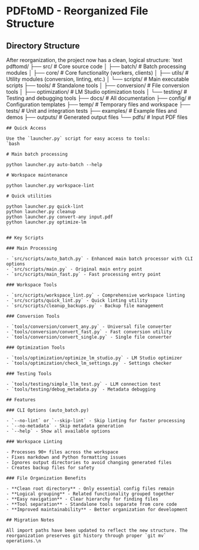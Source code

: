 # PDFtoMD - Reorganized File Structure

## Directory Structure

After reorganization, the project now has a clean, logical structure:
`text
pdftomd/
├── src/ # Core source code
│ ├── batch/ # Batch processing modules
│ ├── core/ # Core functionality (workers, clients)
│ ├── utils/ # Utility modules (conversion, linting, etc.)
│ └── scripts/ # Main executable scripts
├── tools/ # Standalone tools
│ ├── conversion/ # File conversion tools
│ ├── optimization/ # LM Studio optimization tools
│ └── testing/ # Testing and debugging tools
├── docs/ # All documentation
├── config/ # Configuration templates
├── temp/ # Temporary files and workspace
├── tests/ # Unit and integration tests
├── examples/ # Example files and demos
├── outputs/ # Generated output files
└── pdfs/ # Input PDF files
```
## Quick Access

Use the `launcher.py` script for easy access to tools:
`bash

# Main batch processing

python launcher.py auto-batch --help

# Workspace maintenance

python launcher.py workspace-lint

# Quick utilities

python launcher.py quick-lint
python launcher.py cleanup
python launcher.py convert-any input.pdf
python launcher.py optimize-lm
`

## Key Scripts

### Main Processing

- `src/scripts/auto_batch.py` - Enhanced main batch processor with CLI options
- `src/scripts/main.py` - Original main entry point
- `src/scripts/main_fast.py` - Fast processing entry point

### Workspace Tools

- `src/scripts/workspace_lint.py` - Comprehensive workspace linting
- `src/scripts/quick_lint.py` - Quick linting utility
- `src/scripts/cleanup_backups.py` - Backup file management

### Conversion Tools

- `tools/conversion/convert_any.py` - Universal file converter
- `tools/conversion/convert_fast.py` - Fast conversion utility
- `tools/conversion/convert_single.py` - Single file converter

### Optimization Tools

- `tools/optimization/optimize_lm_studio.py` - LM Studio optimizer
- `tools/optimization/check_lm_settings.py` - Settings checker

### Testing Tools

- `tools/testing/simple_llm_test.py` - LLM connection test
- `tools/testing/debug_metadata.py` - Metadata debugging

## Features

### CLI Options (auto_batch.py)

- `--no-lint` or `--skip-lint` - Skip linting for faster processing
- `--no-metadata` - Skip metadata generation
- `--help` - Show all available options

### Workspace Linting

- Processes 90+ files across the workspace
- Fixes markdown and Python formatting issues
- Ignores output directories to avoid changing generated files
- Creates backup files for safety

### File Organization Benefits

- **Clean root directory** - Only essential config files remain
- **Logical grouping** - Related functionality grouped together
- **Easy navigation** - Clear hierarchy for finding files
- **Tool separation** - Standalone tools separate from core code
- **Improved maintainability** - Better organization for development

## Migration Notes

All import paths have been updated to reflect the new structure. The reorganization preserves git history through proper `git mv` operations.\n
